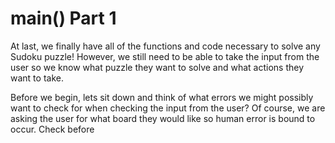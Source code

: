 <!--title={user input: main() part 1}-->

<!--badges={Algorithmns:60}-->

<!--concepts{User Input}-->

# main() Part 1

At last, we finally have all of the functions and code necessary to solve any Sudoku puzzle! However, we still need to be able to take the input from the user so we know what puzzle they want to solve and what actions they want to take. 

Before we begin, lets sit down and think of what errors we might possibly want to check for when checking the input from the user? 
Of course, we are asking the user for what board they would like so human error is bound to occur. Check before 



